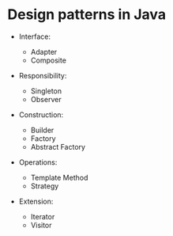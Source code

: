 # Design patterns in Java


- Interface:
    - Adapter
    - Composite

- Responsibility: 
    - Singleton
    - Observer
    
- Construction:
    - Builder
    - Factory
    - Abstract Factory
    
- Operations:
    - Template Method
    - Strategy

- Extension:
    - Iterator
    - Visitor